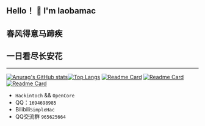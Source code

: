 ## Hello！ 👋 I'm laobamac
## 春风得意马蹄疾
## 一日看尽长安花
---
[![Anurag's GitHub stats](https://github-readme-stats.vercel.app/api?username=laobamac&show_icons=true&theme=radical)](https://github.com/laobamac)[![Top Langs](https://github-readme-stats.vercel.app/api/top-langs/?username=laobamac)](https://github.com/laobamac/)
[![Readme Card](https://github-readme-stats.vercel.app/api/pin/?username=laobamac&repo=OCLP-Mod)](https://github.com/laobamac/OCLP-Mod)
[![Readme Card](https://github-readme-stats.vercel.app/api/pin/?username=laobamac&repo=Hackintosh-i7-8700K-ASUS-PRIME-Z370-A-Z370-F)](https://github.com/laobamac/Hackintosh-i7-8700K-ASUS-PRIME-Z370-A-Z370-F)
[![Readme Card](https://github-readme-stats.vercel.app/api/pin/?username=laobamac&repo=PVE-OpenCore)](https://github.com/laobamac/PVE-OpenCore)

-  `Hackintoch` && `OpenCore` 
- QQ：`1694698985`
- Bilibili`SimpleHac`
- QQ交流群 `965625664`
